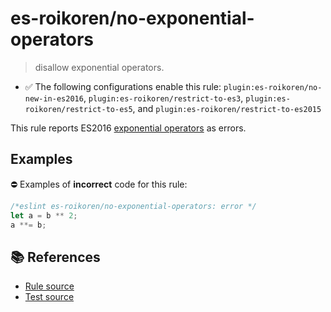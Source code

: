 # es-roikoren/no-exponential-operators
> disallow exponential operators.

- ✅ The following configurations enable this rule: `plugin:es-roikoren/no-new-in-es2016`, `plugin:es-roikoren/restrict-to-es3`, `plugin:es-roikoren/restrict-to-es5`, and `plugin:es-roikoren/restrict-to-es2015`

This rule reports ES2016 [exponential operators](https://github.com/rwaldron/exponentiation-operator#readme) as errors.

## Examples

⛔ Examples of **incorrect** code for this rule:

```js
/*eslint es-roikoren/no-exponential-operators: error */
let a = b ** 2;
a **= b;
```

## 📚 References

- [Rule source](https://github.com/roikoren755/eslint-plugin-es/blob/v0.0.3/src/rules/no-exponential-operators.ts)
- [Test source](https://github.com/roikoren755/eslint-plugin-es/blob/v0.0.3/tests/src/rules/no-exponential-operators.ts)

